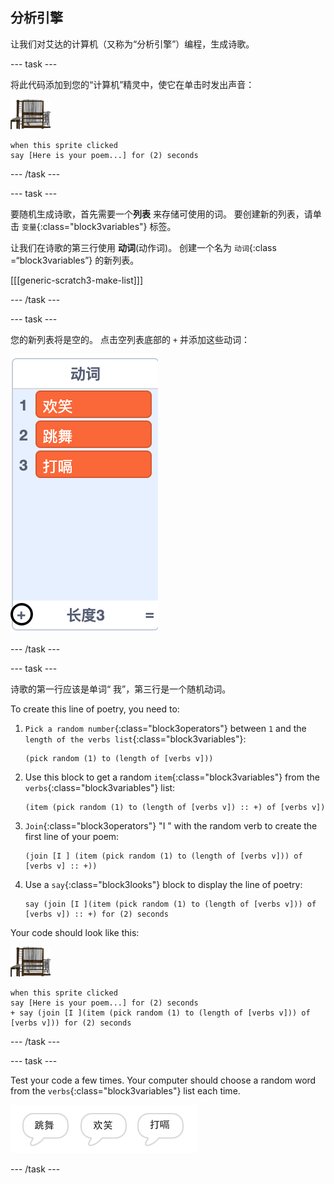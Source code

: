 ## 分析引擎

让我们对艾达的计算机（又称为“分析引擎”）编程，生成诗歌。

\--- task \---

将此代码添加到您的“计算机”精灵中，使它在单击时发出声音：

![计算机精灵](images/computer-sprite.png)

```blocks3
when this sprite clicked
say [Here is your poem...] for (2) seconds
```

\--- /task \---

\--- task \---

要随机生成诗歌，首先需要一个**列表** 来存储可使用的词。 要创建新的列表，请单击 `变量`{:class="block3variables"} 标签。

让我们在诗歌的第三行使用 **动词**(动作词)。 创建一个名为 `动词`{:class =“block3variables”} 的新列表。

[[[generic-scratch3-make-list]]]

\--- /task \---

\--- task \---

您的新列表将是空的。 点击空列表底部的 `+` 并添加这些动词：

![高亮显示 + 的列表](images/poetry-verbs-annotated.png)

\--- /task \---

\--- task \---

诗歌的第一行应该是单词“ 我”，第三行是一个随机动词。

To create this line of poetry, you need to:

1. `Pick a random number`{:class="block3operators"} between `1` and the `length of the verbs list`{:class="block3variables"}:
    
    ```blocks3
    (pick random (1) to (length of [verbs v]))
    ```

2. Use this block to get a random `item`{:class="block3variables"} from the `verbs`{:class="block3variables"} list:
    
    ```blocks3
    (item (pick random (1) to (length of [verbs v]) :: +) of [verbs v])
    ```

3. `Join`{:class="block3operators"} "I " with the random verb to create the first line of your poem:
    
    ```blocks3
    (join [I ] (item (pick random (1) to (length of [verbs v])) of [verbs v] :: +))
    ```

4. Use a `say`{:class="block3looks"} block to display the line of poetry:
    
    ```blocks3
    say (join [I ](item (pick random (1) to (length of [verbs v])) of [verbs v]) :: +) for (2) seconds
    ```

Your code should look like this:

![computer sprite](images/computer-sprite.png)

```blocks3
when this sprite clicked
say [Here is your poem...] for (2) seconds
+ say (join [I ](item (pick random (1) to (length of [verbs v])) of [verbs v])) for (2) seconds
```

\--- /task \---

\--- task \---

Test your code a few times. Your computer should choose a random word from the `verbs`{:class="block3variables"} list each time.

![3 speech bubbles saying different things](images/poetry-random-test.png)

\--- /task \---